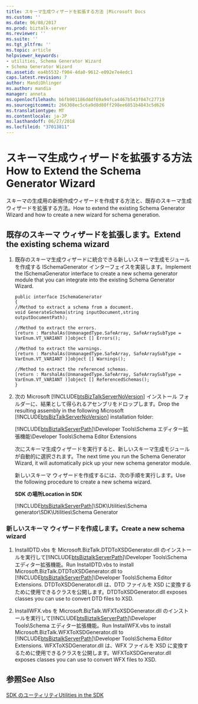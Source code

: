```yaml
---
title: スキーマ生成ウィザードを拡張する方法 |Microsoft Docs
ms.custom: ''
ms.date: 06/08/2017
ms.prod: biztalk-server
ms.reviewer: ''
ms.suite: ''
ms.tgt_pltfrm: ''
ms.topic: article
helpviewer_keywords:
- utilities, Schema Generator Wizard
- Schema Generator Wizard
ms.assetid: ea4b5532-f904-4da0-9612-e092e7e4edc1
caps.latest.revision: 7
author: MandiOhlinger
ms.author: mandia
manager: anneta
ms.openlocfilehash: b6fb901186dddf69a94fca4467b543f047c27719
ms.sourcegitcommit: 266308ec5c6a9d8d80ff298ee6051b4843c5d626
ms.translationtype: MT
ms.contentlocale: ja-JP
ms.lasthandoff: 06/27/2018
ms.locfileid: "37013811"
---
```

# <a name="how-to-extend-the-schema-generator-wizard"></a><span data-ttu-id="ea8d3-102">スキーマ生成ウィザードを拡張する方法</span><span class="sxs-lookup"><span data-stu-id="ea8d3-102">How to Extend the Schema Generator Wizard</span></span>
<span data-ttu-id="ea8d3-103">スキーマの生成用の新規作成ウィザードを作成する方法と、既存のスキーマ生成ウィザードを拡張する方法。</span><span class="sxs-lookup"><span data-stu-id="ea8d3-103">How to extend the existing Schema Generator Wizard and how to create a new wizard for schema generation.</span></span>  
  
## <a name="extend-the-existing-schema-wizard"></a><span data-ttu-id="ea8d3-104">既存のスキーマ ウィザードを拡張します。</span><span class="sxs-lookup"><span data-stu-id="ea8d3-104">Extend the existing schema wizard</span></span>  
  
1. <span data-ttu-id="ea8d3-105">既存のスキーマ生成ウィザードに統合できる新しいスキーマ生成モジュールを作成する ISchemaGenerator インターフェイスを実装します。</span><span class="sxs-lookup"><span data-stu-id="ea8d3-105">Implement the ISchemaGenerator interface to create a new schema generator module that you can integrate into the existing Schema Generator Wizard.</span></span>  
  
   ```  
   public interface ISchemaGenerator  
   {  
   //Method to extract a schema from a document.  
   void GenerateSchema(string inputDocument,string outputDocumentPath);  
  
   //Method to extract the errors.  
   [return : MarshalAs(UnmanagedType.SafeArray, SafeArraySubType = VarEnum.VT_VARIANT )]object [] Errors();  
  
   //Method to extract the warnings.  
   [return : MarshalAs(UnmanagedType.SafeArray, SafeArraySubType = VarEnum.VT_VARIANT )]object [] Warnings();  
  
   //Method to extract the referenced schemas.  
   [return : MarshalAs(UnmanagedType.SafeArray, SafeArraySubType = VarEnum.VT_VARIANT )]object [] ReferencedSchemas();  
   }  
   ```  
  
2. <span data-ttu-id="ea8d3-106">次の Microsoft [!INCLUDE[btsBizTalkServerNoVersion](../includes/btsbiztalkservernoversion-md.md)] インストール フォルダーに、結果として得られるアセンブリをドロップします。</span><span class="sxs-lookup"><span data-stu-id="ea8d3-106">Drop the resulting assembly in the following Microsoft [!INCLUDE[btsBizTalkServerNoVersion](../includes/btsbiztalkservernoversion-md.md)] installation folder:</span></span>  
  
    [!INCLUDE[btsBiztalkServerPath](../includes/btsbiztalkserverpath-md.md)]<span data-ttu-id="ea8d3-107">\Developer Tools\Schema エディター拡張機能</span><span class="sxs-lookup"><span data-stu-id="ea8d3-107">\Developer Tools\Schema Editor Extensions</span></span>  
  
    <span data-ttu-id="ea8d3-108">次にスキーマ生成ウィザードを実行すると、新しいスキーマ生成モジュールが自動的に選択されます。</span><span class="sxs-lookup"><span data-stu-id="ea8d3-108">The next time you run the Schema Generator Wizard, it will automatically pick up your new schema generator module.</span></span>  
  
   <span data-ttu-id="ea8d3-109">新しいスキーマ ウィザードを作成するには、次の手順を実行します。</span><span class="sxs-lookup"><span data-stu-id="ea8d3-109">Use the following procedure to create a new schema wizard.</span></span>  
  
   <span data-ttu-id="ea8d3-110">**SDK の場所**</span><span class="sxs-lookup"><span data-stu-id="ea8d3-110">**Location in SDK**</span></span>  
  
   [!INCLUDE[btsBiztalkServerPath](../includes/btsbiztalkserverpath-md.md)]<span data-ttu-id="ea8d3-111">\SDK\Utilities\Schema generator</span><span class="sxs-lookup"><span data-stu-id="ea8d3-111">\SDK\Utilities\Schema Generator</span></span>  
  
### <a name="create-a-new-schema-wizard"></a><span data-ttu-id="ea8d3-112">新しいスキーマ ウィザードを作成します。</span><span class="sxs-lookup"><span data-stu-id="ea8d3-112">Create a new schema wizard</span></span>  
  
1. <span data-ttu-id="ea8d3-113">InstallDTD.vbs を Microsoft.BizTalk.DTDToXSDGenerator.dll のインストールを実行して[!INCLUDE[btsBiztalkServerPath](../includes/btsbiztalkserverpath-md.md)]\Developer Tools\Schema エディター拡張機能。</span><span class="sxs-lookup"><span data-stu-id="ea8d3-113">Run InstallDTD.vbs to install Microsoft.BizTalk.DTDToXSDGenerator.dll to [!INCLUDE[btsBiztalkServerPath](../includes/btsbiztalkserverpath-md.md)]\Developer Tools\Schema Editor Extensions.</span></span> <span data-ttu-id="ea8d3-114">DTDToXSDGenerator.dll は、DTD ファイルを XSD に変換するために使用できるクラスを公開します。</span><span class="sxs-lookup"><span data-stu-id="ea8d3-114">DTDToXSDGenerator.dll exposes classes you can use to convert DTD files to XSD.</span></span>  
  
2. <span data-ttu-id="ea8d3-115">InstallWFX.vbs を Microsoft.BizTalk.WFXToXSDGenerator.dll のインストールを実行して[!INCLUDE[btsBiztalkServerPath](../includes/btsbiztalkserverpath-md.md)]\Developer Tools\Schema エディター拡張機能。</span><span class="sxs-lookup"><span data-stu-id="ea8d3-115">Run InstallWFX.vbs to install Microsoft.BizTalk.WFXToXSDGenerator.dll to [!INCLUDE[btsBiztalkServerPath](../includes/btsbiztalkserverpath-md.md)]\Developer Tools\Schema Editor Extensions.</span></span> <span data-ttu-id="ea8d3-116">WFXToXSDGenerator.dll は、WFX ファイルを XSD に変換するために使用できるクラスを公開します。</span><span class="sxs-lookup"><span data-stu-id="ea8d3-116">WFXToXSDGenerator.dll exposes classes you can use to convert WFX files to XSD.</span></span>  
  
## <a name="see-also"></a><span data-ttu-id="ea8d3-117">参照</span><span class="sxs-lookup"><span data-stu-id="ea8d3-117">See Also</span></span>  
 [<span data-ttu-id="ea8d3-118">SDK のユーティリティ</span><span class="sxs-lookup"><span data-stu-id="ea8d3-118">Utilities in the SDK</span></span>](../core/utilities-in-the-sdk.md)